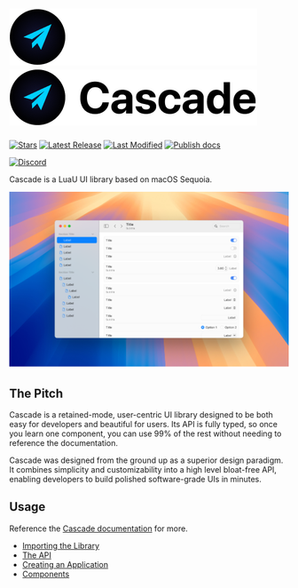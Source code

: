 # ![Cascade span dark](assets/cascade_span_dark.png#gh-dark-mode-only) ![Cascade span light](assets/cascade_span_light.png#gh-light-mode-only)

[stars]: https://github.com/biggaboy212/Cascade/stargazers
[lastrel]: https://github.com/biggaboy212/Cascade/releases/latest
[lastcom]: https://github.com/biggaboy212/Cascade/commits
[publish]: https://github.com/biggaboy212/Cascade/actions/workflows/publish.yml
[disc]: https://discord.gg/2cB4vBAEWk

[badges/stars]: https://img.shields.io/github/stars/biggaboy212/Cascade?label=Stars&logo=GitHub
[badges/lastrel]: https://img.shields.io/github/v/release/biggaboy212/Cascade?include_prereleases&label=Latest%20Release
[badges/lastcom]: https://img.shields.io/github/last-commit/biggaboy212/Cascade?label=Last%20Modifed
[badges/publish]: https://img.shields.io/github/actions/workflow/status/biggaboy212/Cascade/.github%2Fworkflows%2Fpublish.yml?label=Publish%20Docs
[badges/disc]: https://img.shields.io/discord/1384338360012898406?&label=Discord

[![Stars][badges/stars]][stars]
[![Latest Release][badges/lastrel]][lastrel]
[![Last Modified][badges/lastcom]][lastcom]
[![Publish docs][badges/publish]][publish]

[![Discord][badges/disc]][disc]

Cascade is a LuaU UI library based on macOS Sequoia.

![Cascade](assets/cascade_show.png)

## The Pitch

Cascade is a retained-mode, user-centric UI library designed to be both easy for developers and beautiful for users. Its API is fully typed, so once you learn one component, you can use 99% of the rest without needing to reference the documentation.

Cascade was designed from the ground up as a superior design paradigm. It combines simplicity and customizability into a high level bloat-free API, enabling developers to build polished software-grade UIs in minutes.

## Usage

Reference the [Cascade documentation](https://biggaboy212.github.io/Cascade/) for more.

- [Importing the Library](https://biggaboy212.github.io/Cascade/Getting%20Started/importing-the-library/)
- [The API](https://biggaboy212.github.io/Cascade/Getting%20Started/the-api/)
- [Creating an Application](https://biggaboy212.github.io/Cascade/Getting%20Started/creating-an-application/)
- [Components](https://biggaboy212.github.io/Cascade/Components/)
